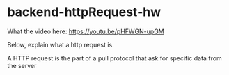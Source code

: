 # backend-httpRequest-hw

What the video here: https://youtu.be/pHFWGN-upGM

Below, explain what a http request is.

A HTTP request is the part of a pull protocol that ask for specific data from the server
